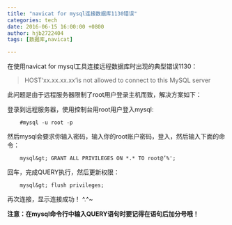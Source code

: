 ```yaml
---
title: "navicat for mysql连接数据库1130错误"
categories: tech
date: 2016-06-15 16:00:00 +0800
author: hjb2722404
tags: [数据库,navicat]

---
```


在使用navicat for mysql工具连接远程数据库时出现的典型错误1130：

<blockquote>
  HOST‘xx.xx.xx.xx’is not allowed to connect to this MySQL server
</blockquote>

此问题是由于远程服务器限制了root用户登录主机而致，解决方案如下：

登录到远程服务器，使用控制台用root用户登入mysql:

        #mysql -u root -p


然后mysql会要求你输入密码，输入你的root账户密码，登入，然后输入下面的命令：

        mysql&gt; GRANT ALL PRIVILEGES ON *.* TO root@’%';


回车，完成QUERY执行，然后更新权限：

        mysql&gt; flush privileges;


再次连接，显示连接成功！ ^.^~

**注意：在mysql命令行中输入QUERY语句时要记得在语句后加分号哦！**
